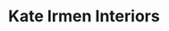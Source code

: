 ---
title: "Kate Irmen Interiors"
url: /bloomington/kate-irmen-interiors/
shop: interior decoration
---